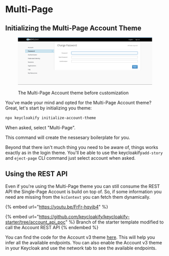 # Multi-Page

## Initializing the Multi-Page Account Theme

<figure><img src="../.gitbook/assets/image.png" alt=""><figcaption><p>The Multi-Page Account theme before customization</p></figcaption></figure>

You've made your mind and opted for the Multi-Page Account theme?  \
Great, let's start by initializing you theme: &#x20;

```bash
npx keycloakify initialize-account-theme
```

When asked, select "Multi-Page". &#x20;

This command will create the nessesary boilerplate for you. &#x20;

Beyond that there isn't much thing you need to be aware of, things works exactly as in the login theme. You'll be able to use the  keycloakify`add-story` and `eject-page` CLI command just select account when asked.

## Using the REST API

Even if you're using the Multi-Page theme you can still consume the REST API the Single-Page Account is build on top of. So, if some information you need are missing from the `kcContext` you can fetch them dynamically.

{% embed url="https://youtu.be/FrFr-hqyjb4" %}

{% embed url="https://github.com/keycloakify/keycloakify-starter/tree/account_api_poc" %}
Branch of the starter template modified to call the Account REST API
{% endembed %}

You can find the code for the Account v3 theme [here](https://github.com/keycloak/keycloak/tree/main/js/apps/account-ui/src/api). This will help you infer all the available endpoints. You can also enable the Account v3 theme in your Keycloak and use the network tab to see the available endpoints.
